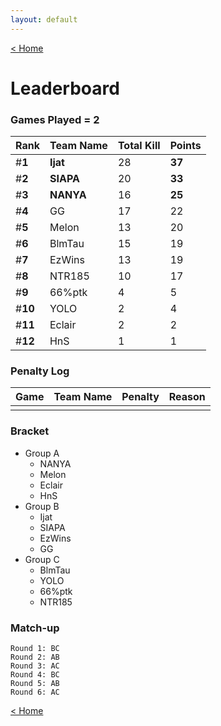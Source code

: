 ```yaml
---
layout: default
---
```


[< Home](https://kanziebub.github.io/SurvivalProtocol/)


# **Leaderboard**

### Games Played = 2

|  Rank  | Team Name             | Total Kill | **Points** |
|:-------|:----------------------|:-----------|:-----------|
| #**1** | **Ijat** | 28 | **37** | 
| #**2** | **SIAPA** | 20 | **33** | 
| #**3** | **NANYA** | 16 | **25** | 
| #**4** | GG | 17 | 22 | 
| #**5** | Melon | 13 | 20 | 
| #**6** | BlmTau | 15 | 19 | 
| #**7** | EzWins | 13 | 19 | 
| #**8** | NTR185 | 10 | 17 | 
| #**9** | 66%ptk | 4 | 5 | 
| #**10** | YOLO | 2 | 4 | 
| #**11** | Eclair | 2 | 2 | 
| #**12** | HnS | 1 | 1 | 

### Penalty Log

|  Game  | Team Name | Penalty | Reason                |
|:-------|:----------|:--------|:----------------------|
|        |           |         |                       | 
 
 



### Bracket
- Group A
  - NANYA
  - Melon
  - Eclair
  - HnS
- Group B
  - Ijat
  - SIAPA
  - EzWins
  - GG
- Group C
  - BlmTau
  - YOLO
  - 66%ptk
  - NTR185


### Match-up
```
Round 1: BC 
Round 2: AB 
Round 3: AC 
Round 4: BC 
Round 5: AB 
Round 6: AC
```



[< Home](https://kanziebub.github.io/SurvivalProtocol/)
    